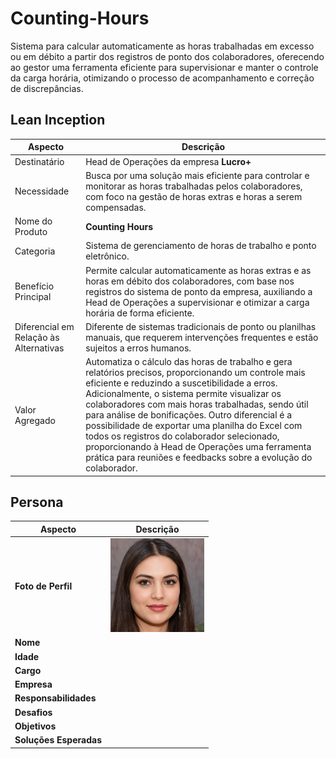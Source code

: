 # Counting-Hours
Sistema para calcular automaticamente as horas trabalhadas em excesso ou em débito a partir dos registros de ponto dos colaboradores, oferecendo ao gestor uma ferramenta eficiente para supervisionar e manter o controle da carga horária, otimizando o processo de acompanhamento e correção de discrepâncias.

## Lean Inception

| Aspecto | Descrição |
| - | - |
| Destinatário | Head de Operações da empresa **Lucro+** |
| Necessidade | Busca por uma solução mais eficiente para controlar e monitorar as horas trabalhadas pelos colaboradores, com foco na gestão de horas extras e horas a serem compensadas. |
| Nome do Produto | **Counting Hours** |
| Categoria | Sistema de gerenciamento de horas de trabalho e ponto eletrônico. |
| Benefício Principal | Permite calcular automaticamente as horas extras e as horas em débito dos colaboradores, com base nos registros do sistema de ponto da empresa, auxiliando a Head de Operações a supervisionar e otimizar a carga horária de forma eficiente. |
| Diferencial em Relação às Alternativas | Diferente de sistemas tradicionais de ponto ou planilhas manuais, que requerem intervenções frequentes e estão sujeitos a erros humanos. |
| Valor Agregado | Automatiza o cálculo das horas de trabalho e gera relatórios precisos, proporcionando um controle mais eficiente e reduzindo a suscetibilidade a erros. Adicionalmente, o sistema permite visualizar os colaboradores com mais horas trabalhadas, sendo útil para análise de bonificações. Outro diferencial é a possibilidade de exportar uma planilha do Excel com todos os registros do colaborador selecionado, proporcionando à Head de Operações uma ferramenta prática para reuniões e feedbacks sobre a evolução do colaborador. |


## Persona

| Aspecto | Descrição |
| - | - |
| **Foto de Perfil** | <img src="aux_counting_hours/img00.jfif" alt="Imagem da Persona" width="150" height="150"> |
| **Nome** | |
| **Idade** | |
| **Cargo** | |
| **Empresa** | |
| **Responsabilidades** | |
| **Desafios** | |
| **Objetivos** | |
| **Soluções Esperadas** | |

